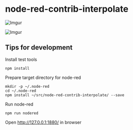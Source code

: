 # node-red-contrib-interpolate


![Imgur](https://i.imgur.com/YhKXBWH.png)

![Imgur](https://i.imgur.com/HVMJKzL.png)


## Tips for development

Install test tools

    npm install

Prepare target directory for node-red

    mkdir -p ~/.node-red
    cd ~/.node-red
    npm install ~/src/node-red-contrib-interpolate/ --save

Run node-red

    npm run nodered

Open http://127.0.0.1:1880/ in browser
